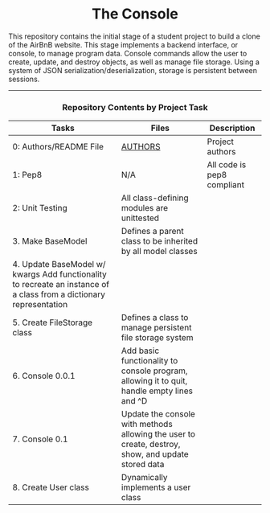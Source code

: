 <center> <h1>The Console</h1> </center>

This repository contains the initial stage of a student project to build a clone of the AirBnB website. This stage implements a backend interface, or console, to manage program data. Console commands allow the user to create, update, and destroy objects, as well as manage file storage. Using a system of JSON serialization/deserialization, storage is persistent between sessions.

---

<center><h3>Repository Contents by Project Task</h3> </center>

| Tasks | Files | Description |
| ----- | ----- | ------ |
| 0: Authors/README File | [AUTHORS](https://github.com/justinmajetich/AirBnB_clone/blob/dev/AUTHORS) | Project authors |
| 1: Pep8 | N/A | All code is pep8 compliant|
| 2: Unit Testing | All class-defining modules are unittested |
| 3. Make BaseModel |  Defines a parent class to be inherited by all model classes|
| 4. Update BaseModel w/ kwargs  Add functionality to recreate an instance of a class from a dictionary representation|
| 5. Create FileStorage class |  Defines a class to manage persistent file storage system|
| 6. Console 0.0.1 | Add basic functionality to console program, allowing it to quit, handle empty lines and ^D |
| 7. Console 0.1 | Update the console with methods allowing the user to create, destroy, show, and update stored data |
| 8. Create User class |  Dynamically implements a user class |
<br>
